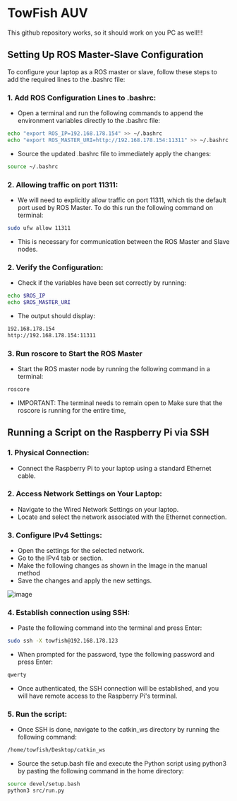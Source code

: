 # TowFish AUV

This github repository works, so it should work on you PC as well!!!

## Setting Up ROS Master-Slave Configuration

To configure your laptop as a ROS master or slave, follow these steps to add the required lines to the .bashrc file:

### 1. Add ROS Configuration Lines to .bashrc:
- Open a terminal and run the following commands to append the environment variables directly to the .bashrc file:

```bash
echo "export ROS_IP=192.168.178.154" >> ~/.bashrc
echo "export ROS_MASTER_URI=http://192.168.178.154:11311" >> ~/.bashrc
```

- Source the updated .bashrc file to immediately apply the changes:

```bash
source ~/.bashrc
```

### 2. Allowing traffic on port 11311:
- We will need to explicitly allow traffic on port 11311, which tis the default port used by ROS Master. To do this run the following command on terminal:

```bash
sudo ufw allow 11311
```
- This is necessary for communication between the ROS Master and Slave nodes.

### 2. Verify the Configuration:
- Check if the variables have been set correctly by running:

```bash
echo $ROS_IP
echo $ROS_MASTER_URI
```

- The output should display:
```bash
192.168.178.154
http://192.168.178.154:11311
```

### 3. Run roscore to Start the ROS Master

- Start the ROS master node by running the following command in a terminal:
```bash
roscore
```
- IMPORTANT: The terminal needs to remain open to Make sure that the roscore is running for the entire time, 

## Running a Script on the Raspberry Pi via SSH

### 1. Physical Connection:
- Connect the Raspberry Pi to your laptop using a standard Ethernet cable.

### 2. Access Network Settings on Your Laptop:
- Navigate to the Wired Network Settings on your laptop.
- Locate and select the network associated with the Ethernet connection.

### 3. Configure IPv4 Settings:
- Open the settings for the selected network.
- Go to the IPv4 tab or section.
- Make the following changes as shown in the Image in the manual method
- Save the changes and apply the new settings.

![image](https://github.com/user-attachments/assets/4aa04a6e-1bcc-4dfd-bf40-ce31e1cdc48a)

### 4. Establish connection using SSH:
- Paste the following command into the terminal and press Enter:

```bash
sudo ssh -X towfish@192.168.178.123
```

- When prompted for the password, type the following password and press Enter:

```bash
qwerty
```
- Once authenticated, the SSH connection will be established, and you will have remote access to the Raspberry Pi's terminal.

### 5. Run the script:

- Once SSH is done, navigate to the catkin_ws directory by running the following command:
```bash
/home/towfish/Desktop/catkin_ws
```

- Source the setup.bash file and execute the Python script using python3 by pasting the following command in the home directory:
```bash
source devel/setup.bash
python3 src/run.py
```













